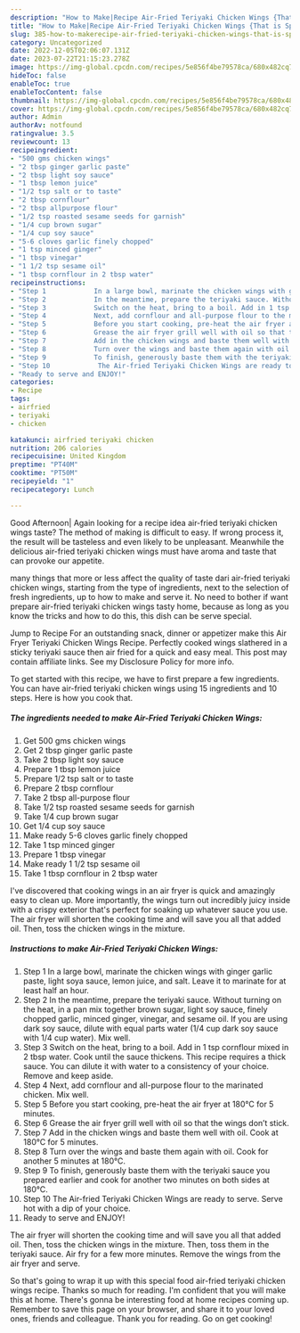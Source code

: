 ```yaml
---
description: "How to Make|Recipe Air-Fried Teriyaki Chicken Wings {That is Special"
title: "How to Make|Recipe Air-Fried Teriyaki Chicken Wings {That is Special"
slug: 385-how-to-makerecipe-air-fried-teriyaki-chicken-wings-that-is-special
category: Uncategorized
date: 2022-12-05T02:06:07.131Z
date: 2023-07-22T21:15:23.278Z
image: https://img-global.cpcdn.com/recipes/5e856f4be79578ca/680x482cq70/air-fried-teriyaki-chicken-wings-recipe-main-photo.jpg
hideToc: false
enableToc: true
enableTocContent: false
thumbnail: https://img-global.cpcdn.com/recipes/5e856f4be79578ca/680x482cq70/air-fried-teriyaki-chicken-wings-recipe-main-photo.jpg
cover: https://img-global.cpcdn.com/recipes/5e856f4be79578ca/680x482cq70/air-fried-teriyaki-chicken-wings-recipe-main-photo.jpg
author: Admin
authorAv: notfound
ratingvalue: 3.5
reviewcount: 13
recipeingredient:
- "500 gms chicken wings"
- "2 tbsp ginger garlic paste"
- "2 tbsp light soy sauce"
- "1 tbsp lemon juice"
- "1/2 tsp salt or to taste"
- "2 tbsp cornflour"
- "2 tbsp allpurpose flour"
- "1/2 tsp roasted sesame seeds for garnish"
- "1/4 cup brown sugar"
- "1/4 cup soy sauce"
- "5-6 cloves garlic finely chopped"
- "1 tsp minced ginger"
- "1 tbsp vinegar"
- "1 1/2 tsp sesame oil"
- "1 tbsp cornflour in 2 tbsp water"
recipeinstructions:
- "Step 1            In a large bowl, marinate the chicken wings with ginger garlic paste, light soya sauce, lemon juice, and salt. Leave it to marinate for at least half an hour."
- "Step 2            In the meantime, prepare the teriyaki sauce. Without turning on the heat, in a pan mix together brown sugar, light soy sauce, finely chopped garlic, minced ginger, vinegar, and sesame oil. If you are using dark soy sauce, dilute with equal parts water (1/4 cup dark soy sauce with 1/4 cup water). Mix well."
- "Step 3            Switch on the heat, bring to a boil. Add in 1 tsp cornflour mixed in 2 tbsp water. Cook until the sauce thickens. This recipe requires a thick sauce. You can dilute it with water to a consistency of your choice. Remove and keep aside."
- "Step 4            Next, add cornflour and all-purpose flour to the marinated chicken. Mix well."
- "Step 5            Before you start cooking, pre-heat the air fryer at 180°C for 5 minutes."
- "Step 6            Grease the air fryer grill well with oil so that the wings don’t stick."
- "Step 7            Add in the chicken wings and baste them well with oil. Cook at 180°C for 5 minutes."
- "Step 8            Turn over the wings and baste them again with oil. Cook for another 5 minutes at 180°C."
- "Step 9            To finish, generously baste them with the teriyaki sauce you prepared earlier and cook for another two minutes on both sides at 180°C."
- "Step 10            The Air-fried Teriyaki Chicken Wings are ready to serve. Serve hot with a dip of your choice."
- "Ready to serve and ENJOY!"
categories:
- Recipe
tags:
- airfried
- teriyaki
- chicken

katakunci: airfried teriyaki chicken 
nutrition: 206 calories
recipecuisine: United Kingdom
preptime: "PT40M"
cooktime: "PT50M"
recipeyield: "1"
recipecategory: Lunch

---
```



Good Afternoon| Again looking for a recipe idea air-fried teriyaki chicken wings taste? The method of making is difficult to easy. If wrong process it, the result will be tasteless and even likely to be unpleasant. Meanwhile the delicious air-fried teriyaki chicken wings must have aroma and taste that can provoke our appetite.






many things that more or less affect the quality of taste dari air-fried teriyaki chicken wings, starting from the type of ingredients, next to the selection of fresh ingredients, up to how to make and serve it. No need to bother if want prepare air-fried teriyaki chicken wings tasty home, because as long as you know the tricks and how to do this, this dish can be serve special.


Jump to Recipe For an outstanding snack, dinner or appetizer make this Air Fryer Teriyaki Chicken Wings Recipe. Perfectly cooked wings slathered in a sticky teriyaki sauce then air fried for a quick and easy meal. This post may contain affiliate links. See my Disclosure Policy for more info.


To get started with this recipe, we have to first prepare a few ingredients. You can have air-fried teriyaki chicken wings using 15 ingredients and 10 steps. Here is how you cook that.

<!--inarticleads1-->

##### The ingredients needed to make Air-Fried Teriyaki Chicken Wings:

1. Get 500 gms chicken wings
1. Get 2 tbsp ginger garlic paste
1. Take 2 tbsp light soy sauce
1. Prepare 1 tbsp lemon juice
1. Prepare 1/2 tsp salt or to taste
1. Prepare 2 tbsp cornflour
1. Take 2 tbsp all-purpose flour
1. Take 1/2 tsp roasted sesame seeds for garnish
1. Take 1/4 cup brown sugar
1. Get 1/4 cup soy sauce
1. Make ready 5-6 cloves garlic finely chopped
1. Take 1 tsp minced ginger
1. Prepare 1 tbsp vinegar
1. Make ready 1 1/2 tsp sesame oil
1. Take 1 tbsp cornflour in 2 tbsp water


I&#39;ve discovered that cooking wings in an air fryer is quick and amazingly easy to clean up. More importantly, the wings turn out incredibly juicy inside with a crispy exterior that&#39;s perfect for soaking up whatever sauce you use. The air fryer will shorten the cooking time and will save you all that added oil. Then, toss the chicken wings in the mixture. 

<!--inarticleads2-->

##### Instructions to make Air-Fried Teriyaki Chicken Wings:

1. Step 1            In a large bowl, marinate the chicken wings with ginger garlic paste, light soya sauce, lemon juice, and salt. Leave it to marinate for at least half an hour.
1. Step 2            In the meantime, prepare the teriyaki sauce. Without turning on the heat, in a pan mix together brown sugar, light soy sauce, finely chopped garlic, minced ginger, vinegar, and sesame oil. If you are using dark soy sauce, dilute with equal parts water (1/4 cup dark soy sauce with 1/4 cup water). Mix well.
1. Step 3            Switch on the heat, bring to a boil. Add in 1 tsp cornflour mixed in 2 tbsp water. Cook until the sauce thickens. This recipe requires a thick sauce. You can dilute it with water to a consistency of your choice. Remove and keep aside.
1. Step 4            Next, add cornflour and all-purpose flour to the marinated chicken. Mix well.
1. Step 5            Before you start cooking, pre-heat the air fryer at 180°C for 5 minutes.
1. Step 6            Grease the air fryer grill well with oil so that the wings don’t stick.
1. Step 7            Add in the chicken wings and baste them well with oil. Cook at 180°C for 5 minutes.
1. Step 8            Turn over the wings and baste them again with oil. Cook for another 5 minutes at 180°C.
1. Step 9            To finish, generously baste them with the teriyaki sauce you prepared earlier and cook for another two minutes on both sides at 180°C.
1. Step 10            The Air-fried Teriyaki Chicken Wings are ready to serve. Serve hot with a dip of your choice.
1. Ready to serve and ENJOY!

The air fryer will shorten the cooking time and will save you all that added oil. Then, toss the chicken wings in the mixture. Then, toss them in the teriyaki sauce. Air fry for a few more minutes. Remove the wings from the air fryer and serve. 

So that's going to wrap it up with this special food air-fried teriyaki chicken wings recipe. Thanks so much for reading. I'm confident that you will make this at home. There's gonna be interesting food at home recipes coming up. Remember to save this page on your browser, and share it to your loved ones, friends and colleague. Thank you for reading. Go on get cooking!

